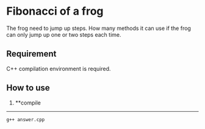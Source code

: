 # Fibonacci of a frog
The frog need to jump up steps. How many methods it can use if the frog can only jump up one or two steps each time.
## Requirement
C++ compilation environment is required.
## How to use
1. **compile
---
`g++ answer.cpp`
